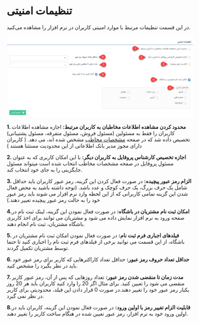 # تنظیمات امنیتی 

در این قسمت تنظیمات مرتبط با موارد امنیتی کاربران در نرم افزار را مشاهده می‌کنید.

![](amniat.png)

**1. محدود کردن مشاهده اطلاعات مخاطبان به کاربران مرتبط:** اجازه مشاهده اطلاعات کاربران را فقط به مسئولین (مسئول فروش، مسئول متفرقه، مسئول پشتیبانی) تخصیص داده شد که در صفحه [مشخصات مخاطب](https://github.com/1stco/PayamGostarDocs/blob/master/Help/Integrated-bank/Database/General-specifications/General-specifications.md) مشخص شده اند، می دهد. (  کاربران دارای مجوز مدیر بانک اطلاعاتی از این  محدودیت مستثنا هستند )

**2. اجازه تخصیص کارشناس پروفایل به کاربران دیگر:** با این امکان کاربری که به عنوان مسئول پروفایل در صفحه مشخصات مخاطب انتخاب شده است میتواند مسئول جایگزینی را به جای خود انتخاب کند.


**3. الزام رمز عبور پیچیده:** در صورت فعال کردن این گزینه، رمز عبور کاربران باید حداقل شامل یک حرف بزرگ، یک حرف کوچک و عدد باشد. (توجه داشته باشید به محض فعال شدن این گزینه تمامی کاربرانی که از این لحظه وارد نرم افزار می شوند باید رمز عبور خود را به حالت رمز عبور پیچیده تغییر دهند.)


**4.امکان ثبت نام مشتریان در باشگاه:** در صورت فعال نمودن این گزینه، لینک ثبت نام در صفحه ورود به نرم افزار نمایش داده می شود و مشتریان می توانند برای اخذ کاربری باشگاه مشتریان، ثبت نام انجام دهند.


**5. فیلدهای اجباری فرم ثبت نام:** در صورت فعال نمودن امکان ثبت نام مشتریان در باشگاه، از این قسمت می توانید برخی از فیلدهای فرم ثبت نام را اجباری کنید تا حتما توسط مشتریان تکمیل گردند.
 
**6. حداقل تعداد حروف رمز عبور:** حداقل تعداد کاراکترهایی که کاربر برای رمز عبور خود باید در نظر بگیرد را مشخص کنید.
 

**7. مدت زمان تا منقضی شدن رمز عبور:** تعداد روزهایی که پس از آن، رمز عبور کاربر منقضی می شود را تعیین کنید. برای مثال اگر 20 را وارد کنید کاربران باید هر 20 روز یکبار رمز عبور خود را تغییر دهند.در صورت 0 قرار دادن این فیلد، محدودیتی برای کاربر در نظر نمی گیرد.

**8.قابلیت الزام تغییر رمز با اولین ورود:** در صورت فعال نمودن این گزینه، کاربران باید در اولین ورود خود به نرم افزار، رمز عبور تعیین شده در هنگام ساخت کاربر را تغییر دهند.

